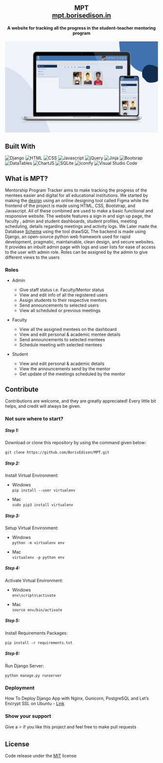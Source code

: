 <h2 align="center">
  MPT<br/>
  <a href="https://diffuser.borisedison.in/" target="_blank">mpt.borisedison.in</a>
</h2>
<h4 align="center">A website for tracking all the progress in the student-teacher mentoring program</h4>
<div align="center">
  <img alt="Demo" src="MPT/MPT/static/content/mpt.png" />
</div>

## Built With

![Django](https://img.shields.io/badge/Django-0C4B33?&style=for-the-badge&logo=django&logoColor=white)
![HTML](https://img.shields.io/badge/HTML-E75028?style=for-the-badge&logo=html5&logoColor=white)
![CSS](https://img.shields.io/badge/CSS-2A93C9?&style=for-the-badge&logo=css3&logoColor=white)
![Javascript](https://img.shields.io/badge/javascript-F7E018?&style=for-the-badge&logo=javascript&logoColor=white)
![jQuery](https://img.shields.io/badge/jquery-5897BD?&style=for-the-badge&logo=jquery&logoColor=white)
![Jinja](https://img.shields.io/badge/jinja-B51010?&style=for-the-badge&logo=jinja&logoColor=white)
![Bootsrap](https://img.shields.io/badge/Bootstrap-7952B3?&style=for-the-badge&logo=bootstrap&logoColor=white)
![DataTables](https://img.shields.io/badge/datatables-448BD7?&style=for-the-badge&logo=datatables&logoColor=white)
![ChartJS](https://img.shields.io/badge/Chartjs-F67174?&style=for-the-badge&logo=chart.js&logoColor=white)
![SQLite](https://img.shields.io/badge/SQLite-0B7DCB?&style=for-the-badge&logo=sqlite&logoColor=white)
![iconify](https://img.shields.io/badge/iconify-1767AA?&style=for-the-badge&logo=iconify&logoColor=white)
![Visual Studio Code](https://img.shields.io/badge/Visual%20Studio%20Code-0078d7.svg?style=for-the-badge&logo=visual-studio-code&logoColor=white)

## What is MPT?  <a id="what"></a>
Mentorship Program Tracker aims to make tracking the progress of the mentees easier and digital for all educational institutions. We started by making the [design](https://www.figma.com/file/haofGDovUBBTcLC6TTpRqT/mentoring-project-tracking-app?node-id=65%3A91) using an online designing tool called Figma while the frontend of the project is made using HTML, CSS, Bootstrap, and Javascript. All of these combined are used to make a basic functional and responsive website. The website features a sign in and sign up page, the faculty , admin and student dashboards, student profiles, meeting scheduling, details regarding meetings and activity logs. We Later made the Database [Schema](https://drawsql.app/teams/student-599/diagrams/mpt-db-schema) using the tool drawSQL The backend is made using Django, an open-source python web framework used for rapid development, pragmatic, maintainable, clean design, and secure websites. It provides an inbuilt admin page with logs and user lists for ease of access to the user with admin role. Roles can be assigned by the admin to give different views to the users

### Roles
- Admin

    - Give staff status i.e. Faculty/Mentor status
    - View and edit info of all the registered users
    - Assign students to their respective mentors
    - Send announcements to selected users
    - View all scheduled or previous meetings


- Faculty
    - View all the assigned mentees on the dashboard
    - View and edit personal & academic mentee details
    - Send announcements to selected mentees
    - Schedule meeting with selected mentees

- Student
    - View and edit personal & academic details
    - View the announcements send by the mentor
    - Get update of the meetings scheduled by the mentor

## Contribute  <a id="contribute"></a>
Contributions are welcome, and they are greatly appreciated! Every little bit helps, and credit will always be given.

### Not sure where to start?  <a id="wheretostart"></a>

##### Step 1:

Download or clone this repository by using the command given below:

`
git clone https://github.com/BorisEdison/MPT.git
`

##### Step 2:

Install Virtual Environment:

- Windows <br>
`pip install --user virtualenv`

- Mac <br>
`sudo pip3 install virtualenv`

##### Step 3:
Setup Virtual Environment:

- Windows <br>
`python -m virtualenv env`

- Mac <br>
`virtualenv -p python env`

##### Step 4:
Activate Virtual Environment:

- Windows <br>
`env\scripts\activate`

- Mac <br>
`source env/bin/activate`

##### Step 5:

Install Requirements Packages:

`pip install -r requirements.txt`

##### Step 6:

Run Django Server:

`python manage.py runserver`

### Deployment  <a id="deployement"></a>
How To Deploy Django App with Nginx, Gunicorn, PostgreSQL and Let’s Encrypt SSL on Ubuntu - [Link](https://www.digitalocean.com/community/tutorials/how-to-set-up-django-with-postgres-nginx-and-gunicorn-on-ubuntu-16-04)

### Show your support

Give a ⭐ if you like this project and feel free to make pull requests

## License  <a id="license"></a>

Code release under the 
[MIT](https://github.com/BorisEdison/MPT/blob/main/LICENSE.txt) license
